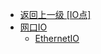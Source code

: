 - [返回上一级 [IO点]](zh-CN/EdgeLinkStudio/工程管理/工程配置/数据中心/IO点/)
- [网口IO](zh-CN/EdgeLinkStudio/工程管理/工程配置/数据中心/IO点/网口IO/)
  - [EthernetIO](zh-CN/EdgeLinkStudio/工程管理/工程配置/数据中心/IO点/网口IO/EthernetIO.md)
